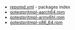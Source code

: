 
- [repomd.xml](https://asciimoth.github.io/testdebrpm/rpm/repodata/repomd.xml) - packages index
- [gotestprjtmpl-aarch64.rpm](https://asciimoth.github.io/testdebrpm/rpm/packages/gotestprjtmpl-aarch64.rpm)
- [gotestprjtmpl-armv6hl.rpm](https://asciimoth.github.io/testdebrpm/rpm/packages/gotestprjtmpl-armv6hl.rpm)
- [gotestprjtmpl-x86_64.rpm](https://asciimoth.github.io/testdebrpm/rpm/packages/gotestprjtmpl-x86_64.rpm)
